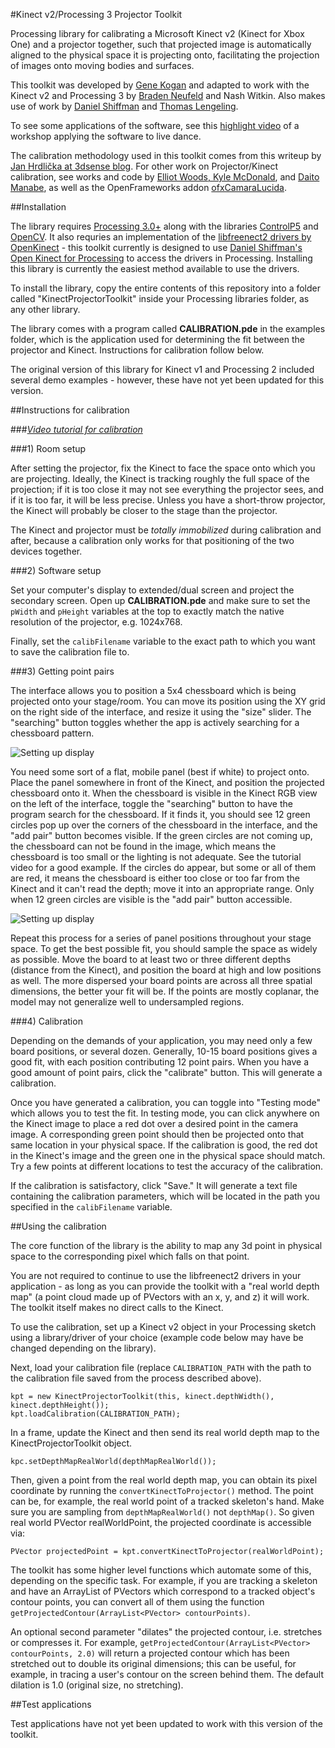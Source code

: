 #Kinect v2/Processing 3 Projector Toolkit

Processing library for calibrating a Microsoft Kinect v2 (Kinect for Xbox One) and a projector together, such that projected image is automatically aligned to the physical space it is projecting onto, facilitating the projection of images onto moving bodies and surfaces.

This toolkit was developed by [Gene Kogan](http://www.genekogan.com/) and adapted to work with the Kinect v2 and Processing 3 by [Braden Neufeld](https://github.com/bradenneufeld) and Nash Witkin. Also makes use of work by [Daniel Shiffman](http://shiffman.net/) and [Thomas Lengeling](http://codigogenerativo.com/).

To see some applications of the software, see this [highlight video](http://vimeo.com/81914893) of a workshop applying the software to live dance.

The calibration methodology used in this toolkit comes from this writeup by [Jan Hrdlička at 3dsense blog](http://blog.3dsense.org/programming/kinect-projector-calibration-human-mapping-2/). For other work on Projector/Kinect calibration, see works and code by [Elliot Woods, Kyle McDonald](https://github.com/elliotwoods/artandcode.Camera-and-projector-calibration), and [Daito Manabe](http://thecreatorsproject.vice.com/blog/projection-mapped-dance-performance-daito-manabe), as well as the OpenFrameworks addon [ofxCamaraLucida](http://chparsons.com.ar/#camara_lucida).


##Installation

The library requires [Processing 3.0+](http://www.processing.org) along with the libraries [ControlP5](http://www.sojamo.de/libraries/controlP5/) and [OpenCV](https://github.com/atduskgreg/opencv-processing). It also requries an implementation of the [libfreenect2 drivers by OpenKinect](https://github.com/OpenKinect/libfreenect2) - this toolkit currently is designed to use [Daniel Shiffman's Open Kinect for Processing](https://github.com/shiffman/OpenKinect-for-Processing) to access the drivers in Processing. Installing this library is currently the easiest method available to use the drivers.

To install the library, copy the entire contents of this repository into a folder called "KinectProjectorToolkit" inside your Processing libraries folder, as any other library.

The library comes with a program called **CALIBRATION.pde** in the examples folder, which is the application used for determining the fit between the projector and Kinect. Instructions for calibration follow below.

The original version of this library for Kinect v1 and Processing 2 included several demo examples - however, these have not yet been updated for this version.

##Instructions for calibration

###*[Video tutorial for calibration](http://vimeo.com/84658886)*

###1) Room setup

After setting the projector, fix the Kinect to face the space onto which you are projecting. Ideally, the Kinect is tracking roughly the full space of the projection; if it is too close it may not see everything the projector sees, and if it is too far, it will be less precise. Unless you have a short-throw projector, the Kinect will probably be closer to the stage than the projector.

The Kinect and projector must be *totally immobilized* during calibration and after, because a calibration only works for that positioning of the two devices together.


###2) Software setup

Set your computer's display to extended/dual screen and project the secondary screen. Open up **CALIBRATION.pde** and make sure to set the `pWidth` and `pHeight` variables at the top to exactly match the native resolution of the projector, e.g. 1024x768.

Finally, set the `calibFilename` variable to the exact path to which you want to save the calibration file to.


###3) Getting point pairs

The interface allows you to position a 5x4 chessboard which is being projected onto your stage/room. You can move its position using the XY grid on the right side of the interface, and resize it using the "size" slider. The "searching" button toggles whether the app is actively searching for a chessboard pattern. 

![Setting up display](http://www.genekogan.com/images/kinect-projector-toolkit/kpt_screen_2.jpg)

You need some sort of a flat, mobile panel (best if white) to project onto. Place the panel somewhere in front of the Kinect, and position the projected chessboard onto it. When the chessboard is visible in the Kinect RGB view on the left of the interface, toggle the "searching" button to have the program search for the chessboard. If it finds it, you should see 12 green circles pop up over the corners of the chessboard in the interface, and the "add pair" button becomes visible. If the green circles are not coming up, the chessboard can not be found in the image, which means the chessboard is too small or the lighting is not adequate. See the tutorial video for a good example. If the circles do appear, but some or all of them are red, it means the chessboard is either too close or too far from the Kinect and it can't read the depth; move it into an appropriate range. Only when 12 green circles are visible is the "add pair" button accessible. 

![Setting up display](http://www.genekogan.com/images/kinect-projector-toolkit/kpt_screen_3.jpg)

Repeat this process for a series of panel positions throughout your stage space. To get the best possible fit, you should sample the space as widely as possible. Move the board to at least two or three different depths (distance from the Kinect), and position the board at high and low positions as well. The more dispersed your board points are across all three spatial dimensions, the better your fit will be. If the points are mostly coplanar, the model may not generalize well to undersampled regions.


###4) Calibration

Depending on the demands of your application, you may need only a few board positions, or several dozen. Generally, 10-15 board positions gives a good fit, with each position contributing 12 point pairs. When you have a good amount of point pairs, click the "calibrate" button. This will generate a calibration. 

Once you have generated a calibration, you can toggle into "Testing mode" which allows you to test the fit. In testing mode, you can click anywhere on the Kinect image to place a red dot over a desired point in the camera image. A corresponding green point should then be projected onto that same location in your physical space. If the calibration is good, the red dot in the Kinect's image and the green one in the physical space should match. Try a few points at different locations to test the accuracy of the calibration.

If the calibration is satisfactory, click "Save." It will generate a text file containing the calibration parameters, which will be located in the path you specified in the `calibFilename` variable. 


##Using the calibration

The core function of the library is the ability to map any 3d point in physical space to the corresponding pixel  which falls on that point.

You are not required to continue to use the libfreenect2 drivers in your application - as long as you can provide the toolkit with a "real world depth map" (a point cloud made up of PVectors with an x, y, and z) it will work. The toolkit itself makes no direct calls to the Kinect.

To use the calibration, set up a Kinect v2 object in your Processing sketch using a library/driver of your choice (example code below may have be changed depending on the library).

Next, load your calibration file (replace `CALIBRATION_PATH` with the path to the calibration file saved from the process described above).

	kpt = new KinectProjectorToolkit(this, kinect.depthWidth(), kinect.depthHeight());
	kpt.loadCalibration(CALIBRATION_PATH);
	
In a frame, update the Kinect and then send its real world depth map to the KinectProjectorToolkit object.

	kpc.setDepthMapRealWorld(depthMapRealWorld()); 

Then, given a point from the real world depth map, you can obtain its pixel coordinate by running the `convertKinectToProjector()` method. The point can be, for example, the real world point of a tracked skeleton's hand. Make sure you are sampling from `depthMapRealWorld()` not `depthMap()`. So given real world PVector realWorldPoint, the projected coordinate is accessible via:

	PVector projectedPoint = kpt.convertKinectToProjector(realWorldPoint);

The toolkit has some higher level functions which automate some of this, depending on the specific task. For example, if you are tracking a skeleton and have an ArrayList of PVectors which correspond to a tracked object's contour points, you can convert all of them using the function `getProjectedContour(ArrayList<PVector> contourPoints)`. 

An optional second parameter "dilates" the projected contour, i.e. stretches or compresses it. For example, `getProjectedContour(ArrayList<PVector> contourPoints, 2.0)` will return a projected contour which has been stretched out to double its original dimensions; this can be useful, for example, in tracing a user's contour on the screen behind them. The default dilation is 1.0 (original size, no stretching).
	

##Test applications

Test applications have not yet been updated to work with this version of the toolkit.